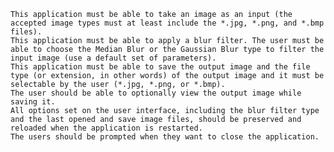     This application must be able to take an image as an input (the accepted image types must at least include the *.jpg, *.png, and *.bmp files).
    This application must be able to apply a blur filter. The user must be able to choose the Median Blur or the Gaussian Blur type to filter the input image (use a default set of parameters).
    This application must be able to save the output image and the file type (or extension, in other words) of the output image and it must be selectable by the user (*.jpg, *.png, or *.bmp).
    The user should be able to optionally view the output image while saving it.
    All options set on the user interface, including the blur filter type and the last opened and save image files, should be preserved and reloaded when the application is restarted.
    The users should be prompted when they want to close the application.
